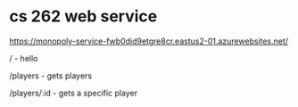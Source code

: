 # cs 262 web service
          
<https://monopoly-service-fwb0djd9etgre8cr.eastus2-01.azurewebsites.net/>

/ - hello

/players - gets players

/players/:id - gets a specific player


